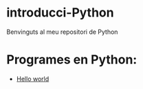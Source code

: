 # introducci-Python

Benvinguts al meu repositori de Python

# Programes en Python:

- [Hello world](Hello_world.py)
